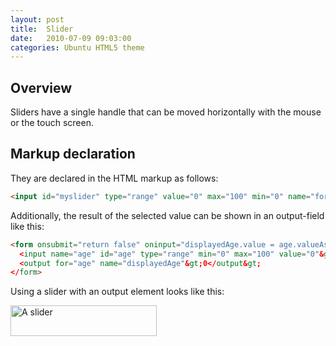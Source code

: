 ```yaml
---
layout: post
title:  Slider
date:   2010-07-09 09:03:00
categories: Ubuntu HTML5 theme
---
```


<h2>Overview</h2>
Sliders have a single handle that can be moved horizontally with the mouse or the touch screen. 

<h2>Markup declaration</h2>
They are declared in the HTML markup as follows:

```html
<input id="myslider" type="range" value="0" max="100" min="0" name="formvalue"&gt;
```

Additionally, the result of the selected value can be shown in an output-field like this:

```html
<form onsubmit="return false" oninput="displayedAge.value = age.valueAsNumber"&gt;
  <input name="age" id="age" type="range" min="0" max="100" value="0"&gt;
  <output for="age" name="displayedAge"&gt;0</output&gt;
</form>
```

Using a slider with an output element looks like this:

<a href="http://daniel-beck.org/wp-content/uploads/slider.png"><img class="size-full wp-image-710" alt="A slider" src="http://daniel-beck.org/wp-content/uploads/slider.png" width="234" height="49" /></a>